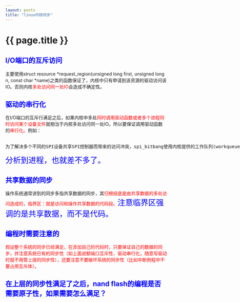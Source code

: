 ```yaml
---
layout: posts
title: "linux内核同步"
---
```


# {{ page.title }}
## <font color="blue">I/O端口的互斥访问</font>
主要使用struct resource \*request_region(unsigned long first, unsigned long n, const char \*name)之类的函数保证了，内核中只有申请到该资源的驱动访问该IO。否则内核<font color="red">多处访问同一处IO</font>会造成不确定性。
## <font color="blue">驱动的串行化</font>
在I/O端口的互斥行满足之后，如果内核中多处<font color="red">同时调用驱动函数或者多个进程同时访问某个设备文件</font>就相当于内核多处访问同一处IO。所以要保证调用驱动函数的<font color="red">串行化。</font>例如：
<xmp class="my_xmp_class">
为了解决多个不同的SPI设备共享SPI控制器而带来的访问冲突，spi_bitbang使用内核提供的工作队列(workqueue)。workqueue是Linux内核中定义的一种回调处理方式。采用这种方式需要传输数据时，不直接完成数据的传输，而是将要传输的工作分装成相应的消息(spi_message)，发送给对应的workqueue，由与workqueue关联的内核守护线程(daemon)负责具体的执行。由于workqueue会将收到的消息按时间先后顺序排列，这样就是对设备的访问严格串行化，解决了冲突。
</xmp>
</font><font size="5" color="blue">分析到进程，也就差不多了。</font>
## <font color="blue">共享数据的同步</font>
操作系统通常讲到的同步多指共享数据的同步，其<font color="red">归根结底是由共享数据的多处访问造成的，临界区：就是访问和操作共享数据的代码段。</font><font size="5" color="blue">注意临界区强调的是共享数据，而不是代码。</font>
## <font color="blue">编程时需要注意的</font>
<font color="red">假设整个系统的同步已经满足，在添加自己的代码时，只要保证自己的数据的同步，并注意系统已有的同步性（如上面说额端口互斥性、驱动串行化，随意写驱动时就不用管上层的同步性），还要注意不要破坏系统的同步性（比如中断例程中不要占用互斥体）。</font>
## <font color="blue">在上层的同步性满足了之后，nand flash的编程是否需要原子性，如果需要怎么满足？</font>